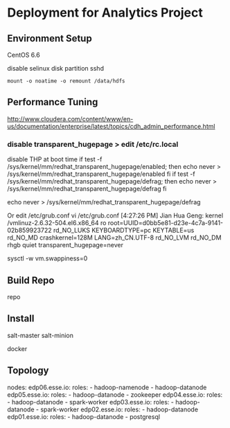 # Deployment for Analytics Project

## Environment Setup

CentOS 6.6

disable selinux
disk partition
sshd

	mount -o noatime -o remount /data/hdfs

## Performance Tuning
http://www.cloudera.com/content/www/en-us/documentation/enterprise/latest/topics/cdh_admin_performance.html

### disable transparent_hugepage > edit /etc/rc.local

disable THP at boot time
 if test -f /sys/kernel/mm/redhat_transparent_hugepage/enabled; then
       echo never > /sys/kernel/mm/redhat_transparent_hugepage/enabled
          fi
 if test -f /sys/kernel/mm/redhat_transparent_hugepage/defrag; then
     echo never > /sys/kernel/mm/redhat_transparent_hugepage/defrag
         fi


echo never > /sys/kernel/mm/redhat_transparent_hugepage/defrag

Or edit /etc/grub.conf
vi /etc/grub.conf
[4:27:26 PM] Jian Hua Geng: kernel /vmlinuz-2.6.32-504.el6.x86_64 ro root=UUID=d0bb5e81-d23e-4c7a-9141-02b859923722 rd_NO_LUKS  KEYBOARDTYPE=pc KEYTABLE=us rd_NO_MD crashkernel=128M LANG=zh_CN.UTF-8 rd_NO_LVM rd_NO_DM rhgb quiet transparent_hugepage=never

sysctl -w vm.swappiness=0

## Build Repo
repo

## Install
salt-master salt-minion

docker


## Topology

nodes:
    edp06.esse.io:
      roles:
        - hadoop-namenode
        - hadoop-datanode
    edp05.esse.io:
      roles:
        - hadoop-datanode
        - zookeeper
    edp04.esse.io:
      roles:
        - hadoop-datanode
        - spark-worker
    edp03.esse.io:
      roles:
        - hadoop-datanode
        - spark-worker
    edp02.esse.io:
      roles:
        - hadoop-datanode
    edp01.esse.io:
      roles:
        - hadoop-datanode
        - postgresql